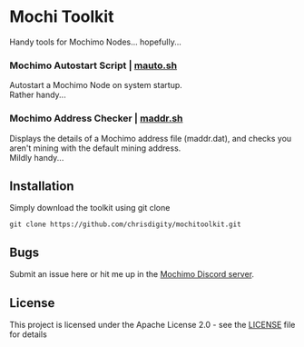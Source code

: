 # Mochi Toolkit

Handy tools for Mochimo Nodes... hopefully...

### Mochimo Autostart Script | [mauto.sh](mauto.sh)

Autostart a Mochimo Node on system startup.  
Rather handy...

### Mochimo Address Checker | [maddr.sh](maddr.sh)

Displays the details of a Mochimo address file (maddr.dat), and checks you aren't mining with the default mining address.  
Mildly handy...

## Installation

Simply download the toolkit using git clone

```shell
git clone https://github.com/chrisdigity/mochitoolkit.git
```

## Bugs

Submit an issue here or hit me up in the [Mochimo Discord server](https://discord.gg/G8YVFMt).

## License

This project is licensed under the Apache License 2.0 - see the [LICENSE](LICENSE) file for details

